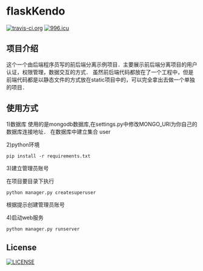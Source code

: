 # flaskKendo
[![travis-ci.org](https://travis-ci.org/zhuangyan/flaskKendo.svg?branch=master)](https://travis-ci.org/zhuangyan/flaskKendo)
[![996.icu](https://img.shields.io/badge/link-996.icu-red.svg)](https://996.icu)

## 项目介绍
这个一个由后端程序员写的前后端分离示例项目．主要展示前后端分离项目的用户认证，权限管理，数据交互的方式．
虽然前后端代码都放在了一个工程中，但是前端代码都是以静态文件的方式放在static项目中的，可以完全拿出去做一个单独的项目．

## 使用方式
1)数据库
使用的是mongodb数据库,在settings.py中修改MONGO_URI为你自己的数据库连接地址．
在数据库中建立集合 user

2)python环境
~~~
pip install -r requirements.txt 
~~~
3)建立管理员账号

在项目要目录下执行

~~~
python manager.py createsuperuser
~~~

根据提示创建管理员账号

4)启动web服务

~~~
python manager.py runserver
~~~

## License
[![LICENSE](https://img.shields.io/badge/license-NPL%20(The%20996%20Prohibited%20License)-blue.svg)](https://github.com/996icu/996.ICU/blob/master/LICENSE)
